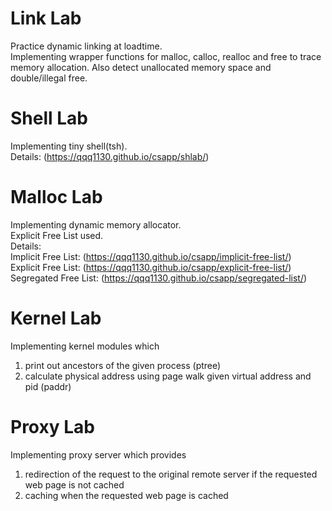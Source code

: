 # Link Lab
Practice dynamic linking at loadtime.  
Implementing wrapper functions for malloc, calloc, realloc and free to trace memory allocation. Also detect unallocated memory space and double/illegal free.  
# Shell Lab
Implementing tiny shell(tsh).  
Details: (https://qqq1130.github.io/csapp/shlab/)  
# Malloc Lab
Implementing dynamic memory allocator.  
Explicit Free List used.  
Details:  
Implicit Free List: (https://qqq1130.github.io/csapp/implicit-free-list/)  
Explicit Free List: (https://qqq1130.github.io/csapp/explicit-free-list/)  
Segregated Free List: (https://qqq1130.github.io/csapp/segregated-list/)  
# Kernel Lab
Implementing kernel modules which  
1. print out ancestors of the given process (ptree)   
2. calculate physical address using page walk given virtual address and pid (paddr)  
# Proxy Lab
Implementing proxy server which provides
1. redirection of the request to the original remote server if the requested web page is not cached
2. caching when the requested web page is cached
